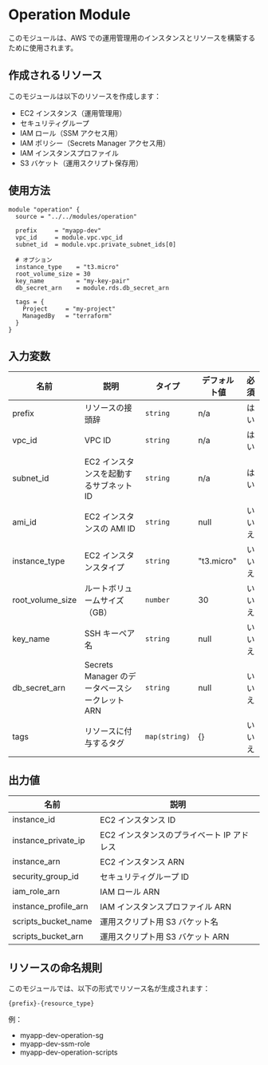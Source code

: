 # Operation Module

このモジュールは、AWS での運用管理用のインスタンスとリソースを構築するために使用されます。

## 作成されるリソース

このモジュールは以下のリソースを作成します：

- EC2 インスタンス（運用管理用）
- セキュリティグループ
- IAM ロール（SSM アクセス用）
- IAM ポリシー（Secrets Manager アクセス用）
- IAM インスタンスプロファイル
- S3 バケット（運用スクリプト保存用）

## 使用方法

```hcl
module "operation" {
  source = "../../modules/operation"

  prefix     = "myapp-dev"
  vpc_id     = module.vpc.vpc_id
  subnet_id  = module.vpc.private_subnet_ids[0]

  # オプション
  instance_type    = "t3.micro"
  root_volume_size = 30
  key_name         = "my-key-pair"
  db_secret_arn    = module.rds.db_secret_arn

  tags = {
    Project     = "my-project"
    ManagedBy   = "terraform"
  }
}
```

## 入力変数

| 名前             | 説明                                           | タイプ        | デフォルト値 |  必須  |
| ---------------- | ---------------------------------------------- | ------------- | ------------ | :----: |
| prefix           | リソースの接頭辞                               | `string`      | n/a          |  はい  |
| vpc_id           | VPC ID                                         | `string`      | n/a          |  はい  |
| subnet_id        | EC2 インスタンスを起動するサブネット ID        | `string`      | n/a          |  はい  |
| ami_id           | EC2 インスタンスの AMI ID                      | `string`      | null         | いいえ |
| instance_type    | EC2 インスタンスタイプ                         | `string`      | "t3.micro"   | いいえ |
| root_volume_size | ルートボリュームサイズ（GB）                   | `number`      | 30           | いいえ |
| key_name         | SSH キーペア名                                 | `string`      | null         | いいえ |
| db_secret_arn    | Secrets Manager のデータベースシークレット ARN | `string`      | null         | いいえ |
| tags             | リソースに付与するタグ                         | `map(string)` | {}           | いいえ |

## 出力値

| 名前                 | 説明                                       |
| -------------------- | ------------------------------------------ |
| instance_id          | EC2 インスタンス ID                        |
| instance_private_ip  | EC2 インスタンスのプライベート IP アドレス |
| instance_arn         | EC2 インスタンス ARN                       |
| security_group_id    | セキュリティグループ ID                    |
| iam_role_arn         | IAM ロール ARN                             |
| instance_profile_arn | IAM インスタンスプロファイル ARN           |
| scripts_bucket_name  | 運用スクリプト用 S3 バケット名             |
| scripts_bucket_arn   | 運用スクリプト用 S3 バケット ARN           |

## リソースの命名規則

このモジュールでは、以下の形式でリソース名が生成されます：

```
{prefix}-{resource_type}
```

例：

- myapp-dev-operation-sg
- myapp-dev-ssm-role
- myapp-dev-operation-scripts
